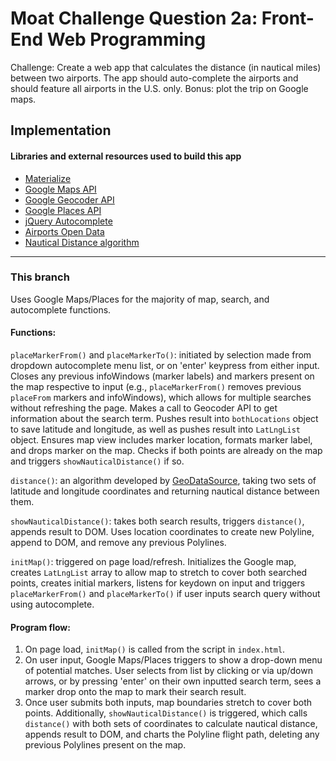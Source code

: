 # Moat Challenge Question 2a: Front-End Web Programming
Challenge: Create a web app that calculates the distance (in nautical miles) between two airports. The app should auto-complete the airports and should feature all airports in the U.S. only. Bonus: plot the trip on Google maps.

## Implementation

#### Libraries and external resources used to build this app
* [Materialize](http://materializecss.com/)
* [Google Maps API](https://developers.google.com/maps/)
* [Google Geocoder API](https://developers.google.com/maps/documentation/geocoding/start)
* [Google Places API](https://developers.google.com/places/)
* [jQuery Autocomplete](https://jqueryui.com/autocomplete/)
* [Airports Open Data](http://ourairports.com/data/)
* [Nautical Distance algorithm](http://www.geodatasource.com/developers/javascript)

<hr>

### This branch
Uses Google Maps/Places for the majority of map, search, and autocomplete functions.

#### Functions:

`placeMarkerFrom()` and `placeMarkerTo()`: initiated by selection made from dropdown autocomplete menu list, or on 'enter' keypress from either input. Closes any previous infoWindows (marker labels) and markers present on the map respective to input (e.g., `placeMarkerFrom()` removes previous `placeFrom` markers and infoWindows), which allows for multiple searches without refreshing the page. Makes a call to Geocoder API to get information about the search term. Pushes result into `bothLocations` object to save latitude and longitude, as well as pushes result into `LatLngList` object. Ensures map view includes marker location, formats marker label, and drops marker on the map. Checks if both points are already on the map and triggers `showNauticalDistance()` if so.

`distance()`: an algorithm developed by [GeoDataSource](http://www.geodatasource.com/developers/javascript), taking two sets of latitude and longitude coordinates and returning nautical distance between them.

`showNauticalDistance()`: takes both search results, triggers `distance()`, appends result to DOM. Uses location coordinates to create new Polyline, append to DOM, and remove any previous Polylines.

`initMap()`: triggered on page load/refresh. Initializes the Google map, creates `LatLngList` array to allow map to stretch to cover both searched points, creates initial markers, listens for keydown on input and triggers `placeMarkerFrom()` and `placeMarkerTo()` if user inputs search query without using autocomplete.

#### Program flow:

1. On page load, `initMap()` is called from the script in `index.html`.
2. On user input, Google Maps/Places triggers to show a drop-down menu of potential matches. User selects from list by clicking or via up/down arrows, or by pressing 'enter' on their own inputted search term, sees a marker drop onto the map to mark their search result.
3. Once user submits both inputs, map boundaries stretch to cover both points. Additionally, `showNauticalDistance()` is triggered, which calls `distance()` with both sets of coordinates to calculate nautical distance, appends result to DOM, and charts the Polyline flight path, deleting any previous Polylines present on the map.
